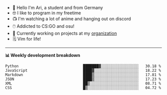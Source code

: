 * 👋 Hello I'm Ari, a student and from Germany
* 🤓 I like to program in my freetime
* 📺 I'm watching a lot of anime and hanging out on discord
* 🖱️ Addicted to CS:GO and osu!
* 👷 Currently working on projects at my [organization](https://github.com/aridevelopment-de)
* 🗒️ Vim for life!

<hr />

**📊 Weekly development breakdown**

<!--START_SECTION:waka-->

```text
Python                             ███████▓░░░░░░░░░░░░░░░░░   30.18 %
JavaScript                         ████▓░░░░░░░░░░░░░░░░░░░░   18.22 %
Markdown                           ████▒░░░░░░░░░░░░░░░░░░░░   17.81 %
JSON                               ████▒░░░░░░░░░░░░░░░░░░░░   17.23 %
XML                                ██▒░░░░░░░░░░░░░░░░░░░░░░   08.71 %
CSS                                █▒░░░░░░░░░░░░░░░░░░░░░░░   04.72 %
```

<!--END_SECTION:waka-->
